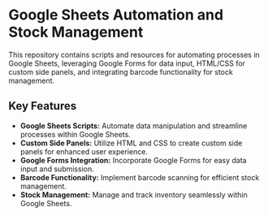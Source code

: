 # Google Sheets Automation and Stock Management

This repository contains scripts and resources for automating processes in Google Sheets, leveraging Google Forms for data input, HTML/CSS for custom side panels, and integrating barcode functionality for stock management.

## Key Features

- **Google Sheets Scripts:** Automate data manipulation and streamline processes within Google Sheets.
- **Custom Side Panels:** Utilize HTML and CSS to create custom side panels for enhanced user experience.
- **Google Forms Integration:** Incorporate Google Forms for easy data input and submission.
- **Barcode Functionality:** Implement barcode scanning for efficient stock management.
- **Stock Management:** Manage and track inventory seamlessly within Google Sheets.

